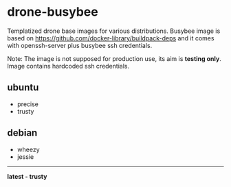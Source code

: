 # drone-busybee

Templatized drone base images for various distributions. Busybee image is based on https://github.com/docker-library/buildpack-deps and it comes with openssh-server plus busybee ssh credentials.

Note: The image is not supposed for production use, its aim is **testing only**. Image contains hardcoded ssh credentials.

## ubuntu
 - precise
 - trusty

## debian
 - wheezy
 - jessie

---
**latest - trusty**
